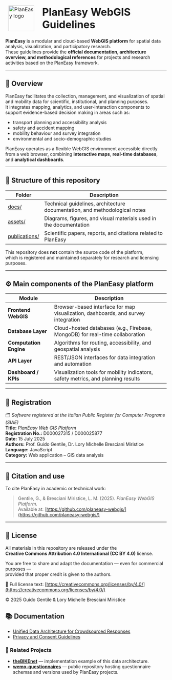 <div align="center">

<table border="0" cellpadding="0" cellspacing="0" style="border:1px solid transparent;">
  <tr style="border:1px solid transparent;">
    <td style="border:1px solid transparent; vertical-align: middle; padding-right: 16px;">
      <img src="https://github.com/planeasy-webgis.png" width="80" alt="PlanEasy logo">
    </td>
    <td style="border:1px solid transparent; vertical-align: middle;">
      <h1 style="margin: 0; padding: 0;">PlanEasy WebGIS Guidelines</h1>
    </td>
  </tr>
</table>

</div>

**PlanEasy** is a modular and cloud-based **WebGIS platform** for spatial data analysis, visualization, and participatory research.  
These guidelines provide the **official documentation, architecture overview, and methodological references** for projects and research activities based on the PlanEasy framework.

---

## 🧭 Overview

PlanEasy facilitates the collection, management, and visualization of spatial and mobility data for scientific, institutional, and planning purposes.  
It integrates mapping, analytics, and user-interaction components to support evidence-based decision making in areas such as:

- transport planning and accessibility analysis  
- safety and accident mapping  
- mobility behaviour and survey integration  
- environmental and socio-demographic studies  

PlanEasy operates as a flexible WebGIS environment accessible directly from a web browser, combining **interactive maps**, **real-time databases**, and **analytical dashboards**.

---

## 🧩 Structure of this repository

| Folder | Description |
|---------|-------------| 
| [docs/](https://github.com/planeasy-webgis/guidelines/blob/main/docs) | Technical guidelines, architecture documentation, and methodological notes |
| [assets/](https://github.com/planeasy-webgis/guidelines/blob/main/assets) | Diagrams, figures, and visual materials used in the documentation |
| [publications/](https://github.com/planeasy-webgis/guidelines/blob/main/publications) | Scientific papers, reports, and citations related to PlanEasy |

This repository does **not** contain the source code of the platform,  
which is registered and maintained separately for research and licensing purposes.

---

## ⚙️ Main components of the PlanEasy platform

| Module | Description |
|---------|-------------|
| **Frontend WebGIS** | Browser-based interface for map visualization, dashboards, and survey integration |
| **Database Layer** | Cloud-hosted databases (e.g., Firebase, MongoDB) for real-time collaboration |
| **Computation Engine** | Algorithms for routing, accessibility, and geospatial analysis |
| **API Layer** | REST/JSON interfaces for data integration and automation |
| **Dashboard / KPIs** | Visualization tools for mobility indicators, safety metrics, and planning results |

---

## 🧾 Registration

🗂️ *Software registered at the Italian Public Register for Computer Programs (SIAE)*  
**Title:** *PlanEasy Web GIS Platform*  
**Registration No.:** D000027315 / D000025877  
**Date:** 15 July 2025  
**Authors:** Prof. Guido Gentile, Dr. Lory Michelle Bresciani Miristice  
**Language:** JavaScript  
**Category:** Web application – GIS data analysis

---

## 🧠 Citation and use

To cite PlanEasy in academic or technical work:

> Gentile, G., & Bresciani Miristice, L. M. (2025). *PlanEasy WebGIS Platform.*  
> Available at: [https://github.com/planeasy-webgis/](https://github.com/planeasy-webgis/)

---

## 🔖 License

All materials in this repository are released under the  
**Creative Commons Attribution 4.0 International (CC BY 4.0)** license.

You are free to share and adapt the documentation — even for commercial purposes —  
provided that proper credit is given to the authors.

📄 Full license text: [https://creativecommons.org/licenses/by/4.0/](https://creativecommons.org/licenses/by/4.0/)

© 2025 Guido Gentile & Lory Michelle Bresciani Miristice


## 📚 Documentation

- [Unified Data Architecture for Crowdsourced Responses](docs/DATA_ARCHITECTURE.md)
- [Privacy and Consent Guidelines](docs/PRIVACY_GUIDELINES.md)

### 🔗 Related Projects

- **[theBIKEnet](https://github.com/movingprojects/thebikenet)** — implementation example of this data architecture.
- **[wemo-questionnaires](https://github.com/movingprojects/wemo-questionnaires)** — public repository hosting questionnaire schemas and versions used by PlanEasy projects.



